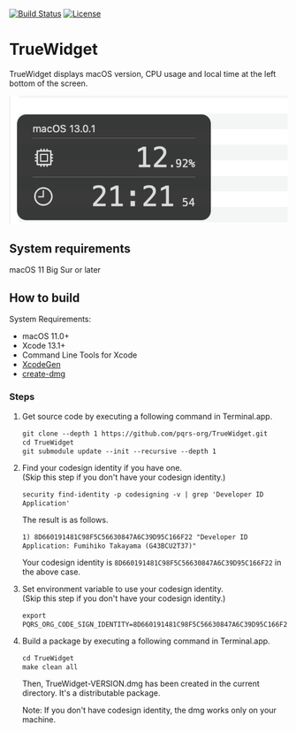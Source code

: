 [![Build Status](https://github.com/pqrs-org/TrueWidget/workflows/TrueWidget%20CI/badge.svg)](https://github.com/pqrs-org/TrueWidget/actions)
[![License](https://img.shields.io/badge/license-Public%20Domain-blue.svg)](https://github.com/pqrs-org/TrueWidget/blob/main/LICENSE.md)

# TrueWidget

TrueWidget displays macOS version, CPU usage and local time at the left bottom of the screen.

![screenshot](docs/screenshot.png)

## System requirements

macOS 11 Big Sur or later

## How to build

System Requirements:

-   macOS 11.0+
-   Xcode 13.1+
-   Command Line Tools for Xcode
-   [XcodeGen](https://github.com/yonaskolb/XcodeGen)
-   [create-dmg](https://github.com/sindresorhus/create-dmg)

### Steps

1.  Get source code by executing a following command in Terminal.app.

    ```shell
    git clone --depth 1 https://github.com/pqrs-org/TrueWidget.git
    cd TrueWidget
    git submodule update --init --recursive --depth 1
    ```

2.  Find your codesign identity if you have one.<br />
    (Skip this step if you don't have your codesign identity.)

    ```shell
    security find-identity -p codesigning -v | grep 'Developer ID Application'
    ```

    The result is as follows.

    ```text
    1) 8D660191481C98F5C56630847A6C39D95C166F22 "Developer ID Application: Fumihiko Takayama (G43BCU2T37)"
    ```

    Your codesign identity is `8D660191481C98F5C56630847A6C39D95C166F22` in the above case.

3.  Set environment variable to use your codesign identity.<br />
    (Skip this step if you don't have your codesign identity.)

    ```shell
    export PQRS_ORG_CODE_SIGN_IDENTITY=8D660191481C98F5C56630847A6C39D95C166F22
    ```

4.  Build a package by executing a following command in Terminal.app.

    ```shell
    cd TrueWidget
    make clean all
    ```

    Then, TrueWidget-VERSION.dmg has been created in the current directory.
    It's a distributable package.

    Note: If you don't have codesign identity, the dmg works only on your machine.
